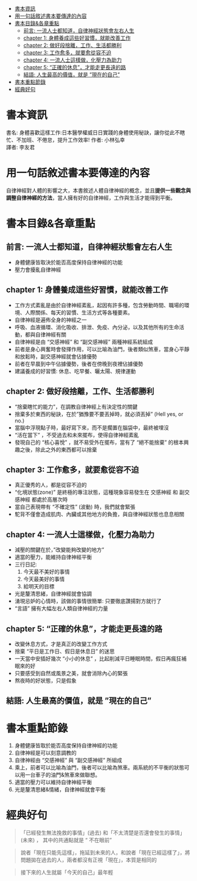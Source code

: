 - [書本資訊](#書本資訊)
- [用一句話敘述書本要傳達的內容](#用一句話敘述書本要傳達的內容)
- [書本目錄&各章重點](#書本目錄各章重點)
  - [前言:  一流人士都知道，自律神經狀態會左右人生](#前言--一流人士都知道自律神經狀態會左右人生)
  - [chapter 1: 身體養成這些好習慣，就能改善工作](#chapter-1-身體養成這些好習慣就能改善工作)
  - [chapter 2: 做好段捨離，工作、生活都勝利](#chapter-2-做好段捨離工作生活都勝利)
  - [chapter 3: 工作愈多，就要愈從容不迫](#chapter-3-工作愈多就要愈從容不迫)
  - [chapter 4: 一流人士這樣做，化壓力為助力](#chapter-4-一流人士這樣做化壓力為助力)
  - [chapter 5: “正確的休息”，才能走更長遠的路](#chapter-5-正確的休息才能走更長遠的路)
  - [結語: 人生最高的價值，就是 ”現在的自己”](#結語-人生最高的價值就是-現在的自己)
- [書本重點節錄](#書本重點節錄)
- [經典好句](#經典好句)
# 書本資訊
書名: 身體喜歡這樣工作:日本醫學權威日日實踐的身體使用秘訣，讓你從此不瞎忙、不加班、不倦怠，提升工作效率!
作者: 小林弘幸  
譯者: 李友君
# 用一句話敘述書本要傳達的內容

自律神經對人體的影響之大，本書敘述人體自律神經的概念，並且**提供一些觀念與調整自律神經的方法**，當人擁有好的自律神經，工作與生活才能得到平衡。

# 書本目錄&各章重點

## 前言:  一流人士都知道，自律神經狀態會左右人生

- 身體健康皆取決於能否高度保持自律神經的功能
- 壓力會擾亂自律神經

## chapter 1: 身體養成這些好習慣，就能改善工作

- 工作方式紊亂是由於自律神經紊亂，起因有許多種，包含勞動時間、職場的環境、人際關係、每天的習慣、生活方式等各種要素。
- 自律神經是遍佈全身的神經之一
- 呼吸、血液循環、消化吸收、排泄、免疫、內分泌，以及其他所有的生命活動，都與自律神經有關
- 自律神經是由 “交感神經” 和 “副交感神經” 兩種神經系統組成
- 前者是身心興奮時會發揮作用，可以比喻為油門，後者類似煞車，當身心平靜和放鬆時，副交感神經就會佔據優勢
- 前者在早晨到中午佔據優勢，後者在傍晚到夜裡佔據優勢
- 建議養成的好習慣: 休息、吃早餐、曬太陽、規律運動

## chapter 2: 做好段捨離，工作、生活都勝利

- “捨棄瞎忙的能力”，在調教自律神經上有決定性的關鍵
- 捨棄多於東西的秘訣，在於”猶豫要不要丟掉時，就必須丟掉”  (Hell yes, or no.)
- 當腦中浮現點子時，最好寫下來，而不是擱置在腦袋中，最終被埋沒
- “活在當下” ，不受過去和未來擺布，使得自律神經紊亂
- 發現自己的 “核心喜悅” ，就不易受外在擺布，當有了 “絕不能捨棄” 的根本興趣之後，除此之外的東西都可以捨棄

## chapter 3: 工作愈多，就要愈從容不迫

- 真正優秀的人，都是從容不迫的
- “化境狀態(zone)” 是終極的專注狀態，這種現象容易發生在 交感神經 和 副交感神經 都處於高層次時
- 當自己表現帶有 “不確定性” (波動) 時，我們就會緊張
- 駝背不僅會造成肌肉、內臟或其他地方的負擔，與自律神經狀態也息息相關

## chapter 4: 一流人士這樣做，化壓力為助力

- 減壓的關鍵在於，”改變能夠改變的地方”
- 適當的壓力，能維持自律神經平衡
- 三行日記:
    1.  今天最不美好的事情
    2. 今天最美好的事情
    3. 給明天的目標
- 光是釐清思緒，自律神經就會協調
- 湧現忌妒的心情時，該做的事情很簡單: 只要徹底讚揚對方就行了
- “言語” 擁有大幅左右人類自律神經的力量

## chapter 5: “正確的休息”，才能走更長遠的路

- 改變休息方式，才是真正的改變工作方式
- 捨棄 “平日是工作日、假日是休息日” 的迷思
- 一天當中安插好幾次 “小小的休息” ，比起削減平日睡眠時間，假日再瘋狂補眠來的好
- 只要感受到自然或風景之美，就會消除內心的緊張
- 熬夜時的好狀態，只是假象

## 結語: 人生最高的價值，就是 ”現在的自己”

# 書本重點節錄

1. 身體健康皆取於能否高度保持自律神經的功能
2. 自律神經是可以刻意調教的
3. 自律神經由 “交感神經” 與 “副交感神經” 所組成
4. 乘上，前者可以比喻為油門，後者可以比喻為煞車。兩系統的不平衡的狀態可以用一台車子的油門&煞車來做聯想。
5. 適當的壓力可以維持自律神經平衡
6. 光是釐清思緒&情緒，自律神經就會平衡

# 經典好句

> 「已經發生無法挽救的事情」(過去) 和「不太清楚是否還會發生的事情」 (未來) ， 其中的共通點就是 “ 不在眼前”
> 

> 說者「現在只能先這樣」，拖延到未來的人，和說者「現在已經這樣了」，將問題拋在過去的人，兩者都沒有正視「現在」，本質是相同的
> 

> 接下來的人生就屬「今天的自己」最年輕
>